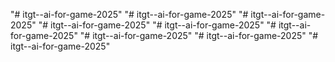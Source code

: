 "# itgt--ai-for-game-2025" 
"# itgt--ai-for-game-2025" 
"# itgt--ai-for-game-2025" 
"# itgt--ai-for-game-2025" 
"# itgt--ai-for-game-2025" 
"# itgt--ai-for-game-2025" 
"# itgt--ai-for-game-2025" 
"# itgt--ai-for-game-2025" 
"# itgt--ai-for-game-2025" 
